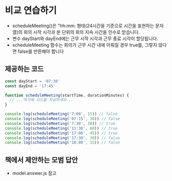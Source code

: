 # 비교 연습하기

- scheduleMeeting()은 "hh:mm: 형태(24시간을 기준으로 시간을 표현하는 문자열)의 회의 시작 시각과 분 단위의 회의 지속 시간을 인수로 받습니다.
- 변수 dayStart와 dayEnd에는 근무 시작 시각과 근무 종료 시각이 할당됩니다.
- scheduleMeeting 함수는 회의가 근무 시간 내에 이뤄질 경우 true를, 그렇지 않다면 false를 반환해야 합니다

## 제공하는 코드

```javascript
const dayStart = '07:30'
const dayEnd = '17:45'

function scheduleMeeting(startTime, durationMinutes) {
  // ...여기에 코드를 작성하세요...
}

console.log(scheduleMeeting('7:00', 15)) // false
console.log(scheduleMeeting('07:15', 30)) // false
console.log(scheduleMeeting('7:30', 30)) // true
console.log(scheduleMeeting('11:30', 60)) // true
console.log(scheduleMeeting('17:00', 45)) // true
console.log(scheduleMeeting('17:30', 30)) // false
console.log(scheduleMeeting('18:00', 15)) // false
```

## 책에서 제안하는 모범 답안

- model.answer.js 참고
